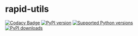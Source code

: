 # rapid-utils

[![Codacy Badge](https://api.codacy.com/project/badge/Grade/b836f2a7896544b2a6e8acd368d9828b)](https://app.codacy.com/manual/gavlenamdevprabha/rapid-utils?utm_source=github.com&utm_medium=referral&utm_content=gnaam/rapid-utils&utm_campaign=Badge_Grade_Settings)
[![PyPI version](https://img.shields.io/pypi/v/rapid-utils.svg)](https://pypi.org/project/rapid-utils/)
[![Supported Python versions](https://img.shields.io/pypi/pyversions/rapid-utils.svg)](https://pypi.org/project/rapid-utils/)
[![PyPI downloads](https://img.shields.io/pypi/dm/rapid-utils.svg)](https://pypistats.org/packages/rapid-utils)